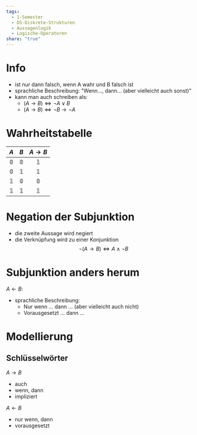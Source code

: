 ```yaml
---
tags:
  - 1-Semester
  - DS-Diskrete-Strukturen
  - Aussagenlogik
  - Logische-Operatoren
share: "true"
---
```

# Info
- ist nur dann falsch, wenn A wahr und B falsch ist
- sprachliche Beschreibung: "Wenn..., dann... (aber vielleicht auch sonst)"
- kann man auch schreiben als:
	- $(A \rightarrow B) \Leftrightarrow \lnot A \lor B$
	- $(A \rightarrow B) \Leftrightarrow \lnot B \rightarrow \lnot A$

# Wahrheitstabelle
|     $A$      |     $B$      | $A \rightarrow B$  |
|:------------:|:------------:|:------------:|
| $\mathbb{0}$ | $\mathbb{0}$ | $\mathbb{1}$ |
| $\mathbb{0}$ | $\mathbb{1}$ | $\mathbb{1}$ |
| $\mathbb{1}$ | $\mathbb{0}$ | $\mathbb{0}$ |
| $\mathbb{1}$ | $\mathbb{1}$ | $\mathbb{1}$ |

# Negation der Subjunktion
- die zweite Aussage wird negiert
- die Verknüpfung wird zu einer Konjunktion
$$\lnot (A \rightarrow B) \Leftrightarrow A \land \lnot B$$

# Subjunktion anders herum
$A \leftarrow B$:
- sprachliche Beschreibung: 
	- Nur wenn ... dann ... (aber vielleicht auch nicht)
	- Vorausgesetzt ... dann ...


# Modellierung
## Schlüsselwörter
$A \rightarrow B$ 
- auch
- wenn, dann
- impliziert

$A \leftarrow B$ 
- nur wenn, dann
- vorausgesetzt
